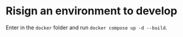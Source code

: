 # Risign an environment to develop

Enter in the `docker` folder and run `docker compose up -d --build`.